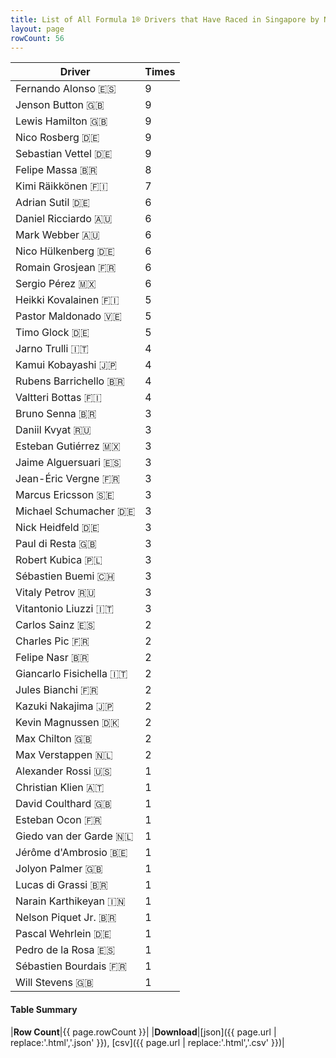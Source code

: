 ```yaml
---
title: List of All Formula 1® Drivers that Have Raced in Singapore by Number of Times
layout: page
rowCount: 56
---
```


| Driver | Times |
|--|--|
| Fernando Alonso 🇪🇸 | 9 |
| Jenson Button 🇬🇧 | 9 |
| Lewis Hamilton 🇬🇧 | 9 |
| Nico Rosberg 🇩🇪 | 9 |
| Sebastian Vettel 🇩🇪 | 9 |
| Felipe Massa 🇧🇷 | 8 |
| Kimi Räikkönen 🇫🇮 | 7 |
| Adrian Sutil 🇩🇪 | 6 |
| Daniel Ricciardo 🇦🇺 | 6 |
| Mark Webber 🇦🇺 | 6 |
| Nico Hülkenberg 🇩🇪 | 6 |
| Romain Grosjean 🇫🇷 | 6 |
| Sergio Pérez 🇲🇽 | 6 |
| Heikki Kovalainen 🇫🇮 | 5 |
| Pastor Maldonado 🇻🇪 | 5 |
| Timo Glock 🇩🇪 | 5 |
| Jarno Trulli 🇮🇹 | 4 |
| Kamui Kobayashi 🇯🇵 | 4 |
| Rubens Barrichello 🇧🇷 | 4 |
| Valtteri Bottas 🇫🇮 | 4 |
| Bruno Senna 🇧🇷 | 3 |
| Daniil Kvyat 🇷🇺 | 3 |
| Esteban Gutiérrez 🇲🇽 | 3 |
| Jaime Alguersuari 🇪🇸 | 3 |
| Jean-Éric Vergne 🇫🇷 | 3 |
| Marcus Ericsson 🇸🇪 | 3 |
| Michael Schumacher 🇩🇪 | 3 |
| Nick Heidfeld 🇩🇪 | 3 |
| Paul di Resta 🇬🇧 | 3 |
| Robert Kubica 🇵🇱 | 3 |
| Sébastien Buemi 🇨🇭 | 3 |
| Vitaly Petrov 🇷🇺 | 3 |
| Vitantonio Liuzzi 🇮🇹 | 3 |
| Carlos Sainz 🇪🇸 | 2 |
| Charles Pic 🇫🇷 | 2 |
| Felipe Nasr 🇧🇷 | 2 |
| Giancarlo Fisichella 🇮🇹 | 2 |
| Jules Bianchi 🇫🇷 | 2 |
| Kazuki Nakajima 🇯🇵 | 2 |
| Kevin Magnussen 🇩🇰 | 2 |
| Max Chilton 🇬🇧 | 2 |
| Max Verstappen 🇳🇱 | 2 |
| Alexander Rossi 🇺🇸 | 1 |
| Christian Klien 🇦🇹 | 1 |
| David Coulthard 🇬🇧 | 1 |
| Esteban Ocon 🇫🇷 | 1 |
| Giedo van der Garde 🇳🇱 | 1 |
| Jérôme d'Ambrosio 🇧🇪 | 1 |
| Jolyon Palmer 🇬🇧 | 1 |
| Lucas di Grassi 🇧🇷 | 1 |
| Narain Karthikeyan 🇮🇳 | 1 |
| Nelson Piquet Jr. 🇧🇷 | 1 |
| Pascal Wehrlein 🇩🇪 | 1 |
| Pedro de la Rosa 🇪🇸 | 1 |
| Sébastien Bourdais 🇫🇷 | 1 |
| Will Stevens 🇬🇧 | 1 |

#### Table Summary

|**Row Count**|{{ page.rowCount }}|
|**Download**|[json]({{ page.url | replace:'.html','.json' }}), [csv]({{ page.url | replace:'.html','.csv' }})|
